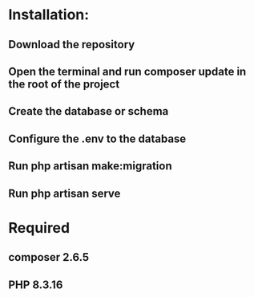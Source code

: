 # Installation:
## Download the repository
## Open the terminal and run composer update in the root of the project
## Create the database or schema
## Configure the .env to the database
## Run php artisan make:migration
## Run php artisan serve
# Required
## composer 2.6.5
## PHP 8.3.16